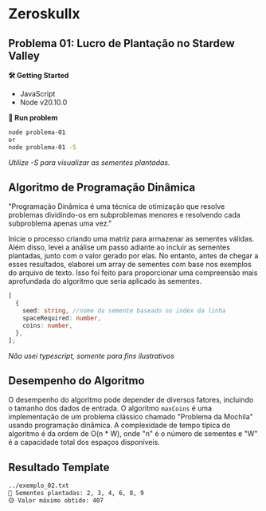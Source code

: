 # Zeroskullx

## Problema 01: Lucro de Plantação no Stardew Valley

**🛠 Getting Started**

- JavaScript
- Node v20.10.0

**🚀 Run problem**

```bash
node problema-01
or
node problema-01 -S
```

_Utilize -S para visualizar as sementes plantadas._

## Algoritmo de Programação Dinâmica

"Programação Dinâmica é uma técnica de otimização que resolve problemas dividindo-os em subproblemas menores e resolvendo cada subproblema apenas uma vez."

Inicie o processo criando uma matriz para armazenar as sementes válidas. Além disso, levei a análise um passo adiante ao incluir as sementes plantadas, junto com o valor gerado por elas. No entanto, antes de chegar a esses resultados, elaborei um array de sementes com base nos exemplos do arquivo de texto. Isso foi feito para proporcionar uma compreensão mais aprofundada do algoritmo que seria aplicado às sementes.

```typescript
[
  {
    seed: string, //nome da semente baseado no index da linha
    spaceRequired: number,
    coins: number,
  },
];
```

_Não usei typescript, somente para fins ilustrativos_

## Desempenho do Algoritmo

O desempenho do algoritmo pode depender de diversos fatores, incluindo o tamanho dos dados de entrada. O algoritmo `maxCoins` é uma implementação de um problema clássico chamado "Problema da Mochila" usando programação dinâmica. A complexidade de tempo típica do algoritmo é da ordem de O(n \* W), onde "n" é o número de sementes e "W" é a capacidade total dos espaços disponíveis.

## Resultado Template

```bash
../exemplo_02.txt
🌱 Sementes plantadas: 2, 3, 4, 6, 8, 9
🟡 Valor máximo obtido: 407
```

